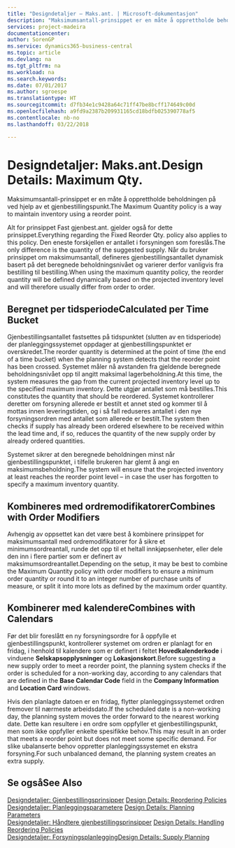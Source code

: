 ```yaml
---
title: "Designdetaljer – Maks.ant. | Microsoft-dokumentasjon"
description: "Maksimumsantall-prinsippet er en måte å opprettholde beholdningen på ved hjelp av et gjenbestillingspunkt."
services: project-madeira
documentationcenter: 
author: SorenGP
ms.service: dynamics365-business-central
ms.topic: article
ms.devlang: na
ms.tgt_pltfrm: na
ms.workload: na
ms.search.keywords: 
ms.date: 07/01/2017
ms.author: sgroespe
ms.translationtype: HT
ms.sourcegitcommit: d7fb34e1c9428a64c71ff47be8bcff174649c00d
ms.openlocfilehash: a9fd9a2387b209931165cd18bdfb025390778af5
ms.contentlocale: nb-no
ms.lasthandoff: 03/22/2018

---
```

# <a name="design-details-maximum-qty"></a><span data-ttu-id="16cd0-103">Designdetaljer: Maks.ant.</span><span class="sxs-lookup"><span data-stu-id="16cd0-103">Design Details: Maximum Qty.</span></span>
<span data-ttu-id="16cd0-104">Maksimumsantall-prinsippet er en måte å opprettholde beholdningen på ved hjelp av et gjenbestillingspunkt.</span><span class="sxs-lookup"><span data-stu-id="16cd0-104">The Maximum Quantity policy is a way to maintain inventory using a reorder point.</span></span>  
  
 <span data-ttu-id="16cd0-105">Alt for prinsippet Fast gjenbest.ant. gjelder også for dette prinsippet.</span><span class="sxs-lookup"><span data-stu-id="16cd0-105">Everything regarding the Fixed Reorder Qty. policy also applies to this policy.</span></span> <span data-ttu-id="16cd0-106">Den eneste forskjellen er antallet i forsyningen som foreslås.</span><span class="sxs-lookup"><span data-stu-id="16cd0-106">The only difference is the quantity of the suggested supply.</span></span> <span data-ttu-id="16cd0-107">Når du bruker prinsippet om maksimumsantall, defineres gjenbestillingsantallet dynamisk basert på det beregnede beholdningsnivået og varierer derfor vanligvis fra bestilling til bestilling.</span><span class="sxs-lookup"><span data-stu-id="16cd0-107">When using the maximum quantity policy, the reorder quantity will be defined dynamically based on the projected inventory level and will therefore usually differ from order to order.</span></span>  
  
## <a name="calculated-per-time-bucket"></a><span data-ttu-id="16cd0-108">Beregnet per tidsperiode</span><span class="sxs-lookup"><span data-stu-id="16cd0-108">Calculated per Time Bucket</span></span>  
 <span data-ttu-id="16cd0-109">Gjenbestillingsantallet fastsettes på tidspunktet (slutten av en tidsperiode) der planleggingssystemet oppdager at gjenbestillingspunktet er overskredet.</span><span class="sxs-lookup"><span data-stu-id="16cd0-109">The reorder quantity is determined at the point of time (the end of a time bucket) when the planning system detects that the reorder point has been crossed.</span></span> <span data-ttu-id="16cd0-110">Systemet måler nå avstanden fra gjeldende beregnede beholdningsnivået opp til angitt maksimal lagerbeholdning.</span><span class="sxs-lookup"><span data-stu-id="16cd0-110">At this time, the system measures the gap from the current projected inventory level up to the specified maximum inventory.</span></span> <span data-ttu-id="16cd0-111">Dette utgjør antallet som må bestilles.</span><span class="sxs-lookup"><span data-stu-id="16cd0-111">This constitutes the quantity that should be reordered.</span></span> <span data-ttu-id="16cd0-112">Systemet kontrollerer deretter om forsyning allerede er bestilt et annet sted og kommer til å mottas innen leveringstiden, og i så fall reduseres antallet i den nye forsyningsordren med antallet som allerede er bestilt.</span><span class="sxs-lookup"><span data-stu-id="16cd0-112">The system then checks if supply has already been ordered elsewhere to be received within the lead time and, if so, reduces the quantity of the new supply order by already ordered quantities.</span></span>  
  
 <span data-ttu-id="16cd0-113">Systemet sikrer at den beregnede beholdningen minst når gjenbestillingspunktet, i tilfelle brukeren har glemt å angi en maksimumsbeholdning.</span><span class="sxs-lookup"><span data-stu-id="16cd0-113">The system will ensure that the projected inventory at least reaches the reorder point level – in case the user has forgotten to specify a maximum inventory quantity.</span></span>  
  
## <a name="combines-with-order-modifiers"></a><span data-ttu-id="16cd0-114">Kombineres med ordremodifikatorer</span><span class="sxs-lookup"><span data-stu-id="16cd0-114">Combines with Order Modifiers</span></span>  
 <span data-ttu-id="16cd0-115">Avhengig av oppsettet kan det være best å kombinere prinsippet for maksimumsantall med ordremodifikatorer for å sikre et minimumsordreantall, runde det opp til et heltall innkjøpsenheter, eller dele den inn i flere partier som er definert av maksimumsordreantallet.</span><span class="sxs-lookup"><span data-stu-id="16cd0-115">Depending on the setup, it may be best to combine the Maximum Quantity policy with order modifiers to ensure a minimum order quantity or round it to an integer number of purchase units of measure, or split it into more lots as defined by the maximum order quantity.</span></span>  
  
## <a name="combines-with-calendars"></a><span data-ttu-id="16cd0-116">Kombinerer med kalendere</span><span class="sxs-lookup"><span data-stu-id="16cd0-116">Combines with Calendars</span></span>  
 <span data-ttu-id="16cd0-117">Før det blir foreslått en ny forsyningsordre for å oppfylle et gjenbestillingspunkt, kontrollerer systemet om ordren er planlagt for en fridag, i henhold til kalendere som er definert i feltet **Hovedkalenderkode** i vinduene **Selskapsopplysninger** og **Lokasjonskort**.</span><span class="sxs-lookup"><span data-stu-id="16cd0-117">Before suggesting a new supply order to meet a reorder point, the planning system checks if the order is scheduled for a non-working day, according to any calendars that are  defined in the **Base Calendar Code** field in the **Company Information** and **Location Card** windows.</span></span>  
  
 <span data-ttu-id="16cd0-118">Hvis den planlagte datoen er en fridag, flytter planleggingssystemet ordren fremover til nærmeste arbeidsdato.</span><span class="sxs-lookup"><span data-stu-id="16cd0-118">If the scheduled date is a non-working day, the planning system moves the order forward to the nearest working date.</span></span> <span data-ttu-id="16cd0-119">Dette kan resultere i en ordre som oppfyller et gjenbestillingspunkt, men som ikke oppfyller enkelte spesifikke behov.</span><span class="sxs-lookup"><span data-stu-id="16cd0-119">This may result in an order that meets a reorder point but does not meet some specific demand.</span></span> <span data-ttu-id="16cd0-120">For slike ubalanserte behov oppretter planleggingssystemet en ekstra forsyning.</span><span class="sxs-lookup"><span data-stu-id="16cd0-120">For such unbalanced demand, the planning system creates an extra supply.</span></span>  
  
## <a name="see-also"></a><span data-ttu-id="16cd0-121">Se også</span><span class="sxs-lookup"><span data-stu-id="16cd0-121">See Also</span></span>  
 <span data-ttu-id="16cd0-122">[Designdetaljer: Gjenbestillingsprinsipper](design-details-reordering-policies.md) </span><span class="sxs-lookup"><span data-stu-id="16cd0-122">[Design Details: Reordering Policies](design-details-reordering-policies.md) </span></span>  
 <span data-ttu-id="16cd0-123">[Designdetaljer: Planleggingsparametere](design-details-planning-parameters.md) </span><span class="sxs-lookup"><span data-stu-id="16cd0-123">[Design Details: Planning Parameters](design-details-planning-parameters.md) </span></span>  
 <span data-ttu-id="16cd0-124">[Designdetaljer: Håndtere gjenbestillingsprinsipper](design-details-handling-reordering-policies.md) </span><span class="sxs-lookup"><span data-stu-id="16cd0-124">[Design Details: Handling Reordering Policies](design-details-handling-reordering-policies.md) </span></span>  
 [<span data-ttu-id="16cd0-125">Designdetaljer: Forsyningsplanlegging</span><span class="sxs-lookup"><span data-stu-id="16cd0-125">Design Details: Supply Planning</span></span>](design-details-supply-planning.md)

